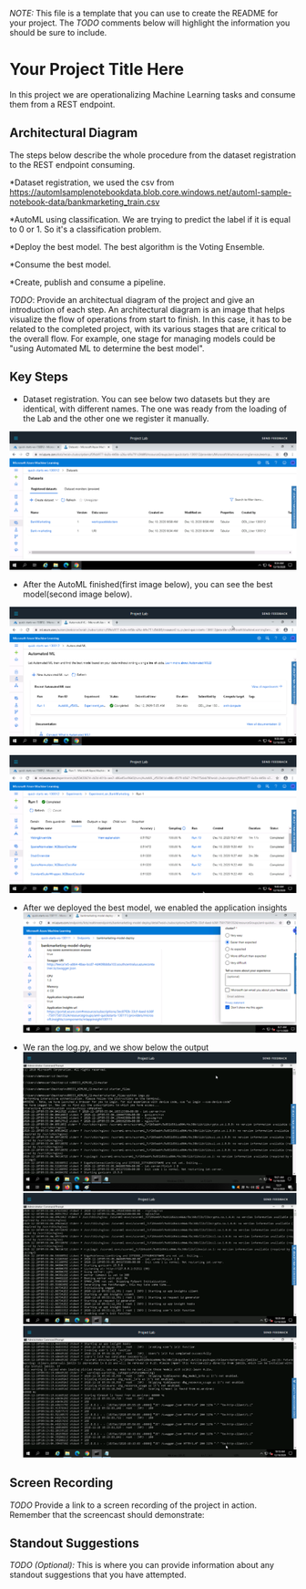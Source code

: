 *NOTE:* This file is a template that you can use to create the README for your project. The *TODO* comments below will highlight the information you should be sure to include.


# Your Project Title Here
In this project we are operationalizing Machine Learning tasks and consume them from a REST endpoint.

## Architectural Diagram
The steps below describe the whole procedure from the dataset registration to the REST endpoint consuming.

*Dataset registration, we used the csv from https://automlsamplenotebookdata.blob.core.windows.net/automl-sample-notebook-data/bankmarketing_train.csv

*AutoML using classification. We are trying to predict the label if it is equal to 0 or 1. So it's a classification problem.

*Deploy the best model. The best algorithm is the Voting Ensemble.

*Consume the best model.

*Create, publish and consume a pipeline.

*TODO*: Provide an architectual diagram of the project and give an introduction of each step. An architectural diagram is an image that helps visualize the flow of operations from start to finish. In this case, it has to be related to the completed project, with its various stages that are critical to the overall flow. For example, one stage for managing models could be "using Automated ML to determine the best model". 

## Key Steps

* Dataset registration. You can see below two datasets but they are identical, with different names. The one was ready from the loading of the Lab and the other one
we register it manually.

![Step2 registered datasets](/screenshots/step2_registered_datasets.png)

* After the AutoML finished(first image below), you can see the best model(second image below).

![Step2 experiment completed](/screenshots/step2_experiment_completed.png)

![Step2 best model](/screenshots/step2_best_model.png)

* After we deployed the best model, we enabled the application insights 
![Step3 application insights enabled](/screenshots/step4_applications_insights_enabled.png)

* We ran the log.py, and we show below the output 
![Step3 logs.py script](/screenshots/step4_logs_script_part3.png)
![Step3 logs.py script](/screenshots/step4_logs_script_part2.png)
![Step3 logs.py script](/screenshots/step4_logs_script_part1.png)


## Screen Recording
*TODO* Provide a link to a screen recording of the project in action. Remember that the screencast should demonstrate:

## Standout Suggestions
*TODO (Optional):* This is where you can provide information about any standout suggestions that you have attempted.
